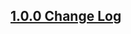 ## [1.0.0 Change Log](https://github.com/domain-centric/style_builder_annotation/milestone/0?closed=1)